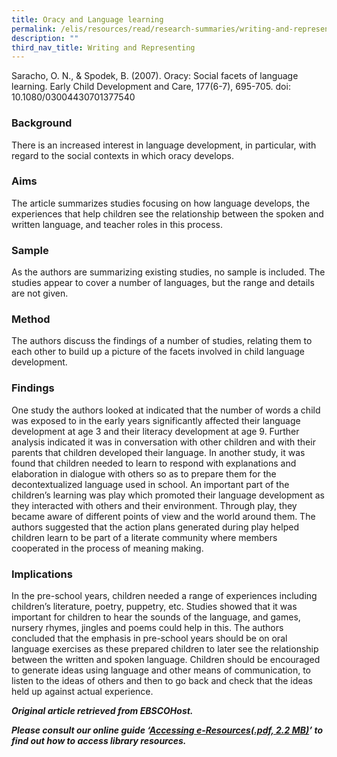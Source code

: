 ```yaml
---
title: Oracy and Language learning
permalink: /elis/resources/read/research-summaries/writing-and-representing/oracy-and-language-learning/
description: ""
third_nav_title: Writing and Representing
---
```

Saracho, O. N., & Spodek, B. (2007). Oracy: Social facets of language learning. Early Child Development and Care, 177(6-7), 695-705. doi: 10.1080/03004430701377540

### Background

There is an increased interest in language development, in particular, with regard to the social contexts in which oracy develops.

### Aims

The article summarizes studies focusing on how language develops, the experiences that help children see the relationship between the spoken and written language, and teacher roles in this process.

### Sample

As the authors are summarizing existing studies, no sample is included. The studies appear to cover a number of languages, but the range and details are not given.

### Method

The authors discuss the findings of a number of studies, relating them to each other to build up a picture of the facets involved in child language development.

### Findings

One study the authors looked at indicated that the number of words a child was exposed to in the early years significantly affected their language development at age 3 and their literacy development at age 9. Further analysis indicated it was in conversation with other children and with their parents that children developed their language. In another study, it was found that children needed to learn to respond with explanations and elaboration in dialogue with others so as to prepare them for the decontextualized language used in school. An important part of the children’s learning was play which promoted their language development as they interacted with others and their environment. Through play, they became aware of different points of view and the world around them. The authors suggested that the action plans generated during play helped children learn to be part of a literate community where members cooperated in the process of meaning making.

### Implications

In the pre-school years, children needed a range of experiences including children’s literature, poetry, puppetry, etc. Studies showed that it was important for children to hear the sounds of the language, and games, nursery rhymes, jingles and poems could help in this. The authors concluded that the emphasis in pre-school years should be on oral language exercises as these prepared children to later see the relationship between the written and spoken language. Children should be encouraged to generate ideas using language and other means of communication, to listen to the ideas of others and then to go back and check that the ideas held up against actual experience.


_**Original article retrieved from EBSCOHost.**_  

**_Please consult our online guide ‘[Accessing e-Resources(.pdf, 2.2 MB)](https://academyofsingaporeteachers-moe-edu-sg-admin.cwp.sg/elis/resources/read/research-summaries/writing-and-representing/18e45074-6b1b-4ac7-811f-1a8da16c4f81 "Accessing e-Resources")’ to find out how to access library resources._**